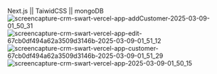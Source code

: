  Next.js || TaiwidCSS || mongoDB 
 ![screencapture-crm-swart-vercel-app-addCustomer-2025-03-09-01_50_31](https://github.com/user-attachments/assets/040c5ede-ea38-4f85-b4dc-c754db942ccd)
![screencapture-crm-swart-vercel-app-edit-67cb0df494a62a3509d3146b-2025-03-09-01_51_12](https://github.com/user-attachments/assets/fc47ec06-41fa-49b4-9388-bd7d5591c742)
![screencapture-crm-swart-vercel-app-customer-67cb0df494a62a3509d3146b-2025-03-09-01_51_29](https://github.com/user-attachments/assets/e1bf5330-0320-4183-b311-362bb79b8325)
![screencapture-crm-swart-vercel-app-2025-03-09-01_50_15](https://github.com/user-attachments/assets/4a974c8b-4b4a-4815-bdc3-498ea90eb6ca)
